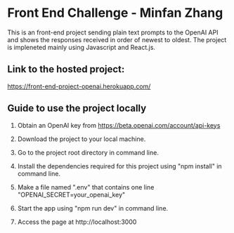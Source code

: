 # Front End Challenge - Minfan Zhang

This is an front-end project sending plain text prompts to the OpenAI API and shows the responses received in order of newest to oldest. The project is impleneted mainly using Javascript and React.js.

## Link to the hosted project:

https://front-end-project-openai.herokuapp.com/

## Guide to use the project locally

1. Obtain an OpenAI key from https://beta.openai.com/account/api-keys

2. Download the project to your local machine.

3. Go to the project root directory in command line.

4. Install the dependencies required for this project using "npm install" in command line.

5. Make a file named ".env" that contains one line "OPENAI_SECRET=your_openai_key"

6. Start the app using "npm run dev" in command line.

7. Access the page at http://localhost:3000

